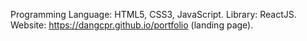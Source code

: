 Programming Language: HTML5, CSS3, JavaScript.
Library: ReactJS.
Website: https://dangcpr.github.io/portfolio (landing page).

